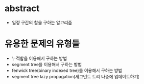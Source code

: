 # abstract

- 일정 구간의 합을 구하는 알고리즘

# 유용한 문제의 유형들

- 누적합을 이용해서 구하는 방법
- segment tree를 이용해서 구하는 방법
- fenwick tree(binary indexed tree)를 이용해서 구하는 방법
- segment tree lazy propagation(세그먼트 트리 나중에 업데이트하기)
